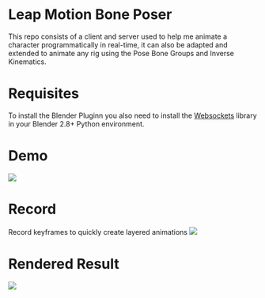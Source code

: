 # Leap Motion Bone Poser

This repo consists of a client and server used to help me animate a character programmatically in real-time, it can also be adapted and extended to animate any rig using the Pose Bone Groups and Inverse Kinematics.
# Requisites
 To install the Blender Pluginn you also need to install the [Websockets](https://websockets.readthedocs.io/en/stable/intro.html) library in your Blender 2.8+ Python environment. 


# Demo
![](./demo/one.gif)
# Record 
Record keyframes to quickly create layered animations
![](./demo/two.gif)

# Rendered Result
![](./demo/render.gif)
